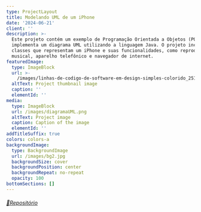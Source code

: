 ```yaml
---
type: ProjectLayout
title: Modelando UML de um iPhone
date: '2024-06-21'
client: ''
description: >-
  Este projeto contém um exemplo de Programação Orientada a Objetos (POO) que
  implementa um diagrama UML utilizando a linguagem Java. O projeto inclui
  classes que representam um iPhone e suas funcionalidades, como reprodutor
  musical, aparelho telefônico e navegador de internet.
featuredImage:
  type: ImageBlock
  url: >-
    /images/linhas-de-codigo-de-software-em-design-simples-colorido_251819-2338.png
  altText: Project thumbnail image
  caption: ''
  elementId: ''
media:
  type: ImageBlock
  url: /images/diagramaUML.png
  altText: Project image
  caption: Caption of the image
  elementId: ''
addTitleSuffix: true
colors: colors-a
backgroundImage:
  type: BackgroundImage
  url: /images/bg2.jpg
  backgroundSize: cover
  backgroundPosition: center
  backgroundRepeat: no-repeat
  opacity: 100
bottomSections: []
---
```

###### [🔗Repositório](https://github.com/scriptedgrain/modelando-iPhone-UML)

